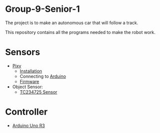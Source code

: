 # Group-9-Senior-1

The project is to make an autonomous car that will follow a track.

This repository contains all the programs needed to make the robot work.

# Sensors
* [Pixy](http://charmedlabs.com/default/pixy-cmucam5/) 
	* [Installation](http://cmucam.org/projects/cmucam5/wiki/Uploading_New_Firmware)
	* Connecting to [Arduino](http://cmucam.org/projects/cmucam5/wiki/Hooking_up_Pixy_to_a_Microcontroller_(like_an_Arduino))
	* [Firmware](http://cmucam.org/projects/cmucam5/wiki/Latest_release)
* Object Sensor:
	* [TC234725 Sensor](http://www.adafruit.com/products/1334)
	

# Controller
* [Arduino Uno R3](https://www.arduino.cc/en/Main/ArduinoBoardUno)
